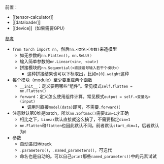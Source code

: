 前置：
- [[tensor-calculator]]
- [[dataloader]]
- [[device]]（如果需要GPU）

[参考](https://docs.microsoft.com/en-us/learn/modules/intro-machine-learning-pytorch/4-model)
- `from torch import nn`，然后`nn.<类名>(参数)`来造模型
  - 如无参数的`nn.Flatten()`，`nn.ReLU()`
  - 输入简单参数的`nn.Linear(<in>, <out>)`
  - 拼接模块的`nn.Sequential(<直接逗号输入若干个模块>)`
    - 这种拼接结果也可以下标取出，比如`m[0].weight`这种
- 每个模块（module）至少要重载两个函数
  - `__init__`：定义要用哪些“组件”。常见模式`self.flatten = nn.Flatten()`
  - `forward`：定义怎么使用组件计算。常见模式`output = self.<变量名>(input)`
    - 调用时直接`model(data)`即可，不需要`.forward()`
- 注意默认第0维是batch，所以`nn.Softmax()`需要`dim=1`才正确
  - 相比之下，`Linear`默认直接就这么搞了，不需要指定`dim=1`
  - `nn.Flatten`和`flatten`也因此默认不同。前者默认`start_dim=1`，后者默认为`0`
- 参数
  - 自动递归地track
  - `.parameters()`，`.named_parameters()`，可迭代
  - 命名也是自动的。可以自己`print`那些`named_parameters()`中的元素试试